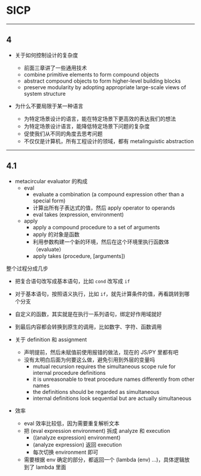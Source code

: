 # SICP

---

## 4

- 关于如何控制设计的复杂度
	- 前面三章讲了一些通用技术
	- combine primitive elements to form compound objects
	- abstract compound objects to form higher-level building blocks
	- preserve modularity by adopting appropriate large-scale views of system structure

- 为什么不要局限于某一种语言
	- 为特定场景设计的语言，能在特定场景下更高效的表达我们的想法
	- 为特定场景设计语言，能降低特定场景下问题的复杂度
	- 促使我们从不同的角度去思考问题
	- 不仅仅是计算机，所有工程设计的领域，都有 metalinguistic abstraction

---

## 4.1

- metacircular evaluator 的构成
	- eval
		- evaluate a combination (a compound expression other than a special form)
		- 计算出所有子表达式的值，然后 apply operator to operands
		- eval takes (expression, environment)
	- apply
		- apply a compound procedure to a set of arguments
		- apply 的对象是函数
		- 利用参数构建一个新的环境，然后在这个环境里执行函数体（evaluate）
		- apply takes (procedure, [arguments])

整个过程分成几步
- 把复合语句改写成基本语句，比如 `cond` 改写成 `if`
- 对于基本语句，按照语义执行，比如 `if`，就先计算条件的值，再看跳转到哪个分支
- 自定义的函数，其实就是在执行一系列语句，绑定好作用域就好
- 到最后内容都会转换到原生的调用，比如数字、字符、函数调用

- 关于 definition 和 assignment
	- 声明提前，然后未赋值前使用报错的做法，现在的 JS/PY 里都有吧
	- 没有太明白后面为何要这么做，避免引用到外层的变量吗
		- mutual recursion requires the simultaneous scope rule for internal procedure definitions
		- it is unreasonable to treat procedure names differently from other names
		- the definitions should be regarded as simultaneous
		- internal definitions look sequential but are actually simultaneous

- 效率
	- eval 效率比较低，因为需要重复解析文本
	- 把 (eval expression environment) 拆成 analyze 和 execution
		- ((analyze expression) environment)
		- (analyze expression) 返回 execution
		- 每次切换 environment 即可
	- 需要根据 env 确定的部分，都返回一个 (lambda (env) ...)，具体逻辑放到了 lambda 里面
